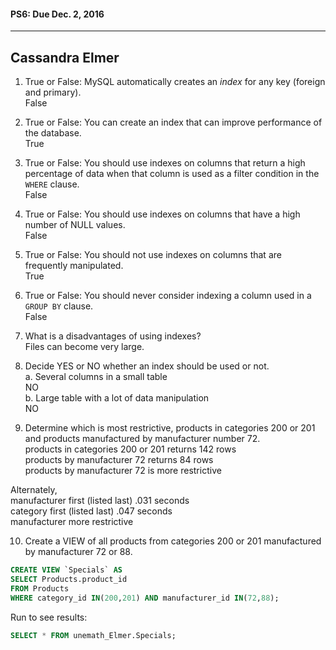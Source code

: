 #### PS6: Due Dec. 2, 2016
---

Cassandra Elmer
-----

1. True or False: MySQL automatically creates an _index_ for any key (foreign and primary).   
   False   

2. True or False: You can create an index that can improve performance of the database.   
   True   

3. True or False: You should use indexes on columns that return a high percentage of data when that column is used as a filter condition in the `WHERE` clause.   
   False   

4. True or False:  You should use indexes on columns that have a high number of NULL values.   
   False   

5. True or False:  You should not use indexes on columns that are frequently manipulated.   
   True   

6. True or False:  You should never consider indexing a column used in a `GROUP BY` clause.   
   False   

7. What is a disadvantages of using indexes?   
   Files can become very large.   

8. Decide YES or NO whether an index should be used or not.   
  a. Several columns in a small table   
     NO   
  b. Large table with a lot of data manipulation   
     NO   

9.  Determine which is most restrictive, products in categories 200 or 201 and products manufactured by manufacturer number 72.   
   products in categories 200 or 201 returns 142 rows   
   products by manufacturer 72 returns 84 rows   
   products by manufacturer 72 is more restrictive   
   
   Alternately,   
   manufacturer first (listed last) .031 seconds   
   category first (listed last) .047 seconds   
   manufacturer more restrictive   
   

10.  Create a VIEW of all products from categories 200 or 201 manufactured by manufacturer 72 or 88.   
   ```sql
   CREATE VIEW `Specials` AS
   SELECT Products.product_id
   FROM Products
   WHERE category_id IN(200,201) AND manufacturer_id IN(72,88);
   ```
   Run to see results:
   ```sql
   SELECT * FROM unemath_Elmer.Specials;
   ```

